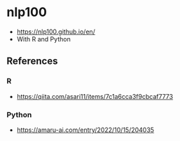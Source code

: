 # nlp100

* https://nlp100.github.io/en/
* With R and Python

## References
### R
* https://qiita.com/asari11/items/7c1a6cca3f9cbcaf7773

### Python
* https://amaru-ai.com/entry/2022/10/15/204035
